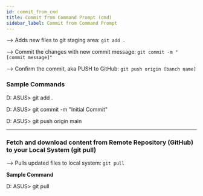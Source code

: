 ```yaml
---
id: commit_from_cmd
title: Commit from Command Prompt (cmd)
sidebar_label: Commit from Command Prompt
---
```


--> Adds new files to git staging area: `git add .`

--> Commit the changes with new commit message: `git commit -m "[commit message]"`

--> Confirm the commit, aka PUSH to GitHub: `git push origin [banch name]`

### Sample Commands

D: ASUS> git add .

D: ASUS> git commit -m "Initial Commit"

D: ASUS> git push origin main

---

### Fetch and download content from Remote Repository (GitHub) to your Local System (git pull)

--> Pulls updated files to local system: `git pull`

**Sample Command**

D: ASUS> git pull